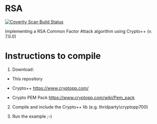 # RSA

<a href="https://scan.coverity.com/projects/zerapain-rsa">
  <img alt="Coverity Scan Build Status"
       src="https://scan.coverity.com/projects/18241/badge.svg"/>
</a>

Implementing a RSA Common Factor Attack algorithm using Crypto++ (v. 7.0.0)

# Instructions to compile

1) Download: 

- This repository

- Crypto++  https://www.cryptopp.com/

- Crypto PEM Pack https://www.cryptopp.com/wiki/Pem_pack

2) Compile and include the Crypto++ lib (e.g. thridparty\cryptopp700\)

3) Run the example ;-)

